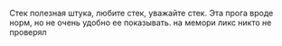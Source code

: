 Стек полезная штука, любите стек, уважайте стек. 
Эта прога вроде норм, но не очень удобно ее показывать.
на мемори ликс никто не проверял
